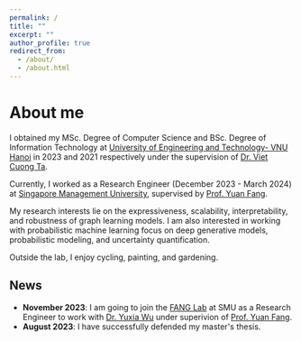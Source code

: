 ```yaml
---
permalink: /
title: ""
excerpt: ""
author_profile: true
redirect_from: 
  - /about/
  - /about.html
---
```


# About me
I obtained my MSc. Degree of Computer Science and BSc. Degree of Information Technology at [University of Engineering and Technology- VNU Hanoi](https://uet.vnu.edu.vn/) in 2023 and 2021 respectively under the supervision of [Dr. Viet Cuong Ta](https://uet.vnu.edu.vn/~cuongtv/).

Currently, I worked as a Research Engineer (December 2023 - March 2024) at [Singapore Management University](https://www.smu.edu.sg/), supervised by [Prof. Yuan Fang](https://www.yfang.site/). 

My research interests lie on the expressiveness, scalability, interpretability, and robustness of graph learning models.
I am also interested in working with probabilistic machine learning focus on deep generative models, probabilistic modeling, and uncertainty quantification.

Outside the lab, I enjoy cycling, painting, and gardening.

## News
- **November 2023**: I am going to join the [FANG Lab](https://www.yfang.site/group) at SMU as a Research Engineer to work with [Dr. Yuxia Wu](https://yuxiawu.github.io) under superivion of [Prof. Yuan Fang](https://www.yfang.site/).
- **August 2023**: I have successfully defended my master's thesis.


